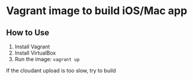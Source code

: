 # Vagrant image to build iOS/Mac app

## How to Use

1. Install Vagrant
2. Install VirtualBox
3. Run the image: ``vagrant up``

If the cloudant upload is too slow, try to build 
